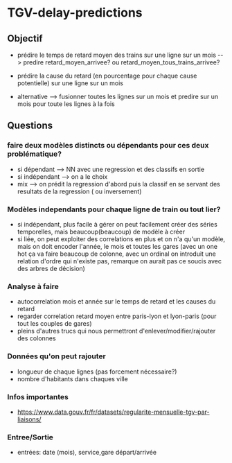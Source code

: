 # TGV-delay-predictions

## Objectif
- prédire le temps de retard moyen des trains sur une ligne sur un mois
--> predire retard_moyen_arrivee? ou retard_moyen_tous_trains_arrivee?
- prédire la cause du retard (en pourcentage pour chaque cause potentielle) sur une ligne sur un mois

- alternative --> fusionner toutes les lignes sur un mois et predire sur un mois pour toute les lignes à la fois

## Questions

### faire deux modèles distincts ou dépendants pour ces deux problématique?
- si dépendant --> NN avec une regression et des classifs en sortie
- si indépendant --> on a le choix
- mix --> on prédit la regression d'abord puis la classif en se servant des resultats de la regression ( ou inversement)

### Modèles independants pour chaque ligne de train ou tout lier?
- si indépendant, plus facile à gérer on peut facilement créer des séries temporelles, mais beaucoup(beaucoup) de modèle à créer
- si liée, on peut exploiter des correlations en plus et on n'a qu'un modèle, mais on doit encoder l'année, le mois et toutes les gares (avec un one hot ça va faire beaucoup de colonne, avec un ordinal on introduit une relation d'ordre qui n'existe pas, remarque on aurait pas ce soucis avec des arbres de décision)

### Analyse à faire 
- autocorrelation mois et année sur le temps de retard et les causes du retard
- regarder correlation retard moyen entre paris-lyon et lyon-paris (pour tout les couples de gares)
- pleins d'autres trucs qui nous permettront d'enlever/modifier/rajouter des colonnes

### Données qu'on peut rajouter
- longueur de chaque lignes (pas forcement nécessaire?)
- nombre d'habitants dans chaques ville

### Infos importantes
- https://www.data.gouv.fr/fr/datasets/regularite-mensuelle-tgv-par-liaisons/

### Entree/Sortie
- entrées: date (mois), service,gare départ/arrivée